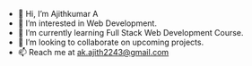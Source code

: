 - 👋 Hi, I’m Ajithkumar A
- 👀 I’m interested in  Web Development.
- 🌱 I’m currently learning  Full Stack Web Development Course.
- 💞️ I’m looking to collaborate on upcoming projects.
- 📫 Reach me at  ak.ajith2243@gmail.com
  

